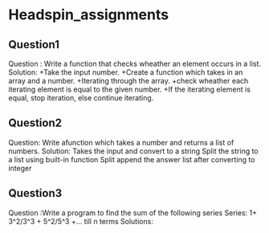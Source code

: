 # Headspin_assignments
## Question1
Question : Write a function that checks wheather an element occurs in a list.
Solution: 
  +Take the input number.
  +Create a function which takes in an array and a number.
  +Iterating through the array.
  +check wheather each iterating element is equal to the given number.
  +If the iterating element is equal, stop iteration, else continue iterating.
           
## Question2
Question: Write afunction which takes a number and returns a list of numbers.
Solution: Takes the input and convert to a string
          Split the string to a list using built-in function
                  Split
           append the answer list after converting to integer
## Question3
Question :Write a program to find the sum of the following series
          Series: 1+ 3^2/3^3 + 5^2/5^3 +... till n terms
Solutions: 

          
